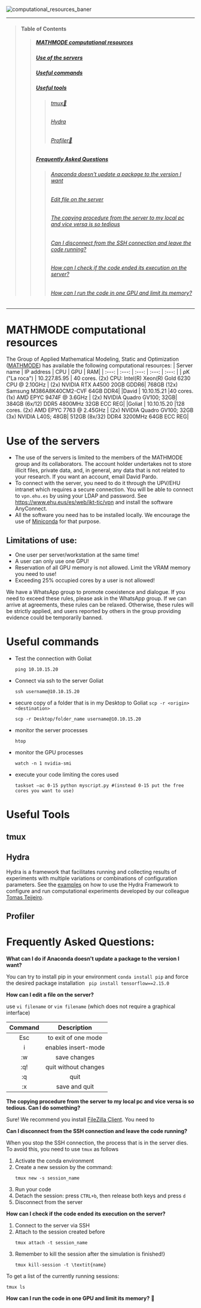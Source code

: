 ![computational_resources_baner](https://github.com/user-attachments/assets/055eb618-923a-4eb3-8d29-c3ae12048247)

* * * * *

> #### Table of Contents
>> ##### [MATHMODE computational resources](#resources)
>> ##### [Use of the servers](#rules)
>> ##### [Useful commands](#commands)
>> ##### [Useful tools](#tools)
>>> ###### [tmux🚧](#tmux)
>>> ###### [Hydra](#hydra)
>>> ###### [Profiler🚧](#profiler)
>> ##### [Frequently Asked Questions](#FAQ)
>>> ###### [Anaconda doesn't update a package to the version I want](#anaconda)
>>> ###### [Edit file on the server](#edit_file)
>>> ###### [The copying procedure from the server to my local pc and vice versa is so tedious](#copy)
>>> ###### [Can I disconnect from the SSH connection and leave the code running?](#disconnect)
>>> ###### [How can I check if the code ended its execution on the server?](#attach)
>>> ###### [How can I run the code in one GPU and limit its memory?](#limit_GPU)
* * * * *

#  MATHMODE computational resources <a name="resources"></a>
The Group of Applied Mathematical Modeling, Static and Optimization ([MATHMODE](https://www.mathmode.science/))
has available the following computational resources:
| Server name |   IP address  | CPU | GPU | RAM|
| :---:   | :---: | :---: | :---: | :---: |
| ρK ("La roca")   | 10.227.85.95 | 40 cores. (2x) CPU: Intel(R) Xeon(R) Gold 6230 CPU @ 2.10GHz | (2x) NVIDIA RTX A4500 20GB GDDR6| 768GB (12x) Samsung M386A8K40CM2-CVF 64GB DDR4|
|David  | 10.10.15.21 |40 cores. (1x) AMD EPYC 9474F @ 3.6GHz | (2x) NVIDIA Quadro GV100; 32GB| 384GB (6x/12) DDR5 4800MHz 32GB ECC REG|
|Goliat | 10.10.15.20 |128 cores. (2x) AMD EPYC 7763 @ 2.45GHz | (2x) NVIDIA Quadro GV100; 32GB <br/> (3x) NVIDIA L40S; 48GB| 512GB (8x/32) DDR4 3200MHz 64GB ECC REG|

# <a id="rules"></a> Use of the servers
* The use of the servers is limited to the members of the MATHMODE group and its collaborators. The account holder undertakes not to store illicit files, private data, and, in general, any data that is not related to your research. If you want an account, email David Pardo.
* To connect with the server, you need to do it through the UPV/EHU intranet which requires a secure connection. You will be able to connect to `vpn.ehu.es` by using your LDAP and password. See https://www.ehu.eus/es/web/ikt-tic/vpn and install the software AnyConnect.
* All the software you need has to be installed locally. We encourage the use of [Miniconda](https://docs.anaconda.com/miniconda/miniconda-install/) for that purpose.

## Limitations of use:
- One user per server/workstation at the same time!
- A user can only use one GPU!
- Reservation of all GPU memory is not allowed. Limit the VRAM memory you need to use!
- Exceeding 25% occupied cores by a user is not allowed!

We have a WhatsApp group to promote coexistence and dialogue. If you need to exceed these rules, please ask in the WhatsApp group. If we can arrive at agreements, these rules can be relaxed. Otherwise, these rules will be strictly applied, and users reported by others in the group providing evidence could be temporarily banned.

# <a id="commands"></a> Useful commands
* Test the connection with Goliat
   ```
   ping 10.10.15.20
   ```
* Connect via ssh to the server Goliat
   ```
   ssh username@10.10.15.20
   ```
* secure copy of a folder that is in my Desktop to Goliat `scp -r <origin> <destination>`
   ```
   scp -r Desktop/folder_name username@10.10.15.20
   ```
* monitor the server processes 
   ```
   htop
   ```
* monitor the GPU processes 
   ```
   watch -n 1 nvidia-smi
   ```
* execute your code limiting the cores used 
   ```
   taskset –ac 0-15 python myscript.py #(instead 0-15 put the free cores you want to use)
   ```
# <a id="tools"></a>Useful Tools

## tmux<a id="tmux"></a>

## <a id="hydra"></a>Hydra

Hydra is a framework that facilitates running and collecting results of experiments with multiple variations or combinations of configuration parameters. See the [examples](https://github.com/Mathmode/hydra-examples) on how to use the Hydra Framework to configure and run computational experiments   developed by our colleague [Tomas Teijeiro](https://github.com/tomas-teijeiro).

## Profiler <a id="profiler"></a>

# <a id="FAQ"></a>Frequently Asked Questions:

**What can I do if Anaconda doesn't update a package to the version I want?**<a name="anaconda"></a>

You can try to install pip in your environment 
```conda install pip```
and force the desired package installation 
``` pip install tensorflow==2.15.0```

**How can I edit a file on the server?**<a name="edit_file"></a>

use `vi filename` or `vim filename` (which does not require a graphical interface)

 |Command |Description|
 | :---:   | :---: |
 |Esc | to exit of one mode|
 |i   | enables insert-mode|
 |:w  | save changes|
 |:q! | quit without changes|
 |:q  | quit|
 |:x  | save and quit|

**The copying procedure from the server to my local pc and vice versa is so tedious. Can I do something?**<a name="copy"></a>

Sure! We recommend you install [FileZilla Client](https://filezilla-project.org/). You need to

**Can I disconnect from the SSH connection and leave the code running?**<a name="disconnect"></a>

 When you stop the SSH connection, the process that is in the server dies. To avoid this, you need to use `tmux` as follows
 
  1) Activate the conda environment
  2) Create a new session by the command:
     ```
     tmux new -s session_name
     ```
  3) Run your code
  4) Detach the session: press `CTRL+b`, then release both keys and press `d`
  5) Disconnect from the server

**How can I check if the code ended its execution on the server?**<a name="attach"></a>

1) Connect to the server via SSH
2) Attach to the session created before
   ```
   tmux attach -t session_name
   ```
3) Remember to kill the session after the simulation is finished!}
   ```
   tmux kill-session -t \textit{name}
   ```

To get a list of the currently running sessions:
   ```
   tmux ls
   ```

**How can I run the code in one GPU and limit its memory?**<a name="limit_GPU"></a>
🚧
